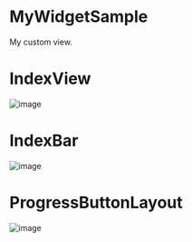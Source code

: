 # MyWidgetSample
My custom view.

# IndexView
![image](https://github.com/yanweiqiang/MyWidgetSample/blob/master/IndexView.gif)

# IndexBar
![image](https://github.com/yanweiqiang/MyWidgetSample/blob/master/IndexBar.gif)

# ProgressButtonLayout
![image](https://github.com/yanweiqiang/MyWidgetSample/blob/master/ProgressButtonLayout.gif)
